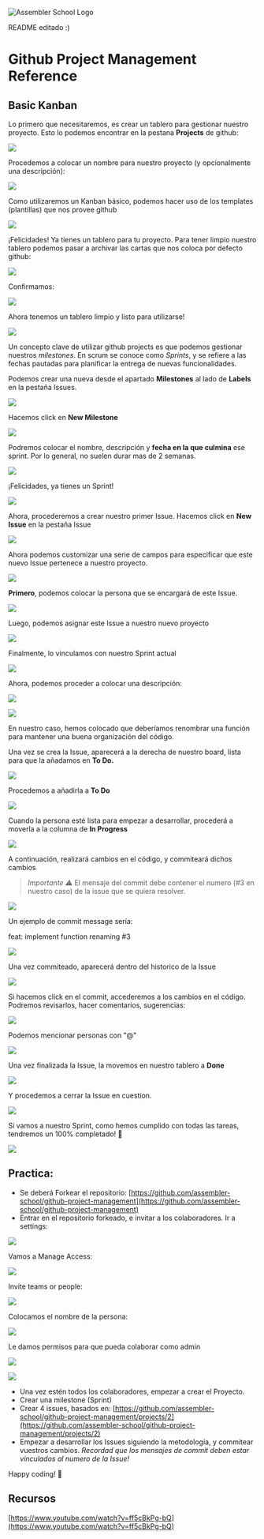 ![Assembler School Logo](https://assets.website-files.com/5d7ac47d34aefe1ecf290ce6/5d7ac68da9740c393a589ee7_logo_org_1.png)

README editado :)
# Github Project Management Reference

## Basic Kanban

Lo primero que necesitaremos, es crear un tablero para gestionar nuestro proyecto. Esto lo podemos encontrar en la pestana **Projects** de github:

![](./assets/asset.png)

Procedemos a colocar un nombre para nuestro proyecto (y opcionalmente una descripción):

![](./assets/asset1.png)

Como utilizaremos un Kanban básico, podemos hacer uso de los templates (plantillas) que nos provee github

![](./assets/asset2.png)

¡Felicidades! Ya tienes un tablero para tu proyecto. Para tener limpio nuestro tablero podemos pasar a archivar las cartas que nos coloca por defecto github:

![](./assets/asset3.png)

Confirmamos:

![](./assets/asset4.png)

Ahora tenemos un tablero limpio y listo para utilizarse!

![](./assets/asset5.png)

Un concepto clave de utilizar github projects es que podemos gestionar nuestros _milestones_. En scrum se conoce como _Sprints_, y se refiere a las fechas pautadas para planificar la entrega de nuevas funcionalidades.

Podemos crear una nueva desde el apartado **Milestones** al lado de **Labels** en la pestaña Issues.

![](./assets/asset6.png)

Hacemos click en **New Milestone**

![](./assets/asset7.png)

Podremos colocar el nombre, descripción y **fecha en la que culmina** ese sprint. Por lo general, no suelen durar mas de 2 semanas.

![](./assets/asset8.png)

¡Felicidades, ya tienes un Sprint!

![](./assets/asset9.png)

Ahora, procederemos a crear nuestro primer Issue. Hacemos click en **New Issue** en la pestaña Issue

![](./assets/asset10.png)

Ahora podemos customizar una serie de campos para especificar que este nuevo Issue pertenece a nuestro proyecto.

![](./assets/asset11.png)

**Primero**, podemos colocar la persona que se encargará de este Issue.

![](./assets/asset12.png)

Luego, podemos asignar este Issue a nuestro nuevo proyecto

![](./assets/asset13.png)

Finalmente, lo vinculamos con nuestro Sprint actual

![](./assets/asset14.png)

Ahora, podemos proceder a colocar una descripción:

![](./assets/asset15.png)

![](./assets/asset16.png)

En nuestro caso, hemos colocado que deberíamos renombrar una función para mantener una buena organización del código.

Una vez se crea la Issue, aparecerá a la derecha de nuestro board, lista para que la añadamos en **To Do.**

![](./assets/asset17.png)

Procedemos a añadirla a **To Do**

![](./assets/asset18.png)

Cuando la persona esté lista para empezar a desarrollar, procederá a moverla a la columna de **In Progress**

![](./assets/asset19.png)

A continuación, realizará cambios en el código, y commiteará dichos cambios

> _Importante ⚠_
> El mensaje del commit debe contener el numero (#3 en nuestro caso) de la issue que se quiera resolver.

![](./assets/asset20.png)

Un ejemplo de commit message sería:

feat: implement function renaming #3

![](./assets/asset21.png)

Una vez commiteado, aparecerá dentro del historico de la Issue

![](./assets/asset22.png)

Si hacemos click en el commit, accederemos a los cambios en el código. Podremos revisarlos, hacer comentarios, sugerencias:

![](./assets/asset23.png)

Podemos mencionar personas con "@"

![](./assets/asset24.png)

Una vez finalizada la Issue, la movemos en nuestro tablero a **Done**

![](./assets/asset25.png)

Y procedemos a cerrar la Issue en cuestion.

![](./assets/asset26.png)

Si vamos a nuestro Sprint, como hemos cumplido con todas las tareas, tendremos un 100% completado! 🙌

![](./assets/asset27.png)

## Practica:

- Se deberá Forkear el repositorio: [https://github.com/assembler-school/github-project-management](https://github.com/assembler-school/github-project-management)
- Entrar en el repositorio forkeado, e invitar a los colaboradores. Ir a settings:

![](./assets/asset28.png)

Vamos a Manage Access:

![](./assets/asset29.png)

Invite teams or people:

![](./assets/asset30.png)

Colocamos el nombre de la persona:

![](./assets/asset31.png)

Le damos permisos para que pueda colaborar como admin

![](./assets/asset32.png)

![](./assets/asset33.png)

- Una vez estén todos los colaboradores, empezar a crear el Proyecto.
- Crear una milestone (Sprint)
- Crear 4 issues, basados en: [https://github.com/assembler-school/github-project-management/projects/2](https://github.com/assembler-school/github-project-management/projects/2)
- Empezar a desarrollar los Issues siguiendo la metodología, y commitear vuestros cambios. _Recordad que los mensajes de commit deben estar vinculados al numero de la Issue!_

Happy coding! 🧡

## Recursos

[https://www.youtube.com/watch?v=ff5cBkPg-bQ](https://www.youtube.com/watch?v=ff5cBkPg-bQ)
